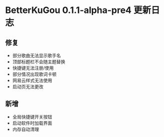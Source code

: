 # BetterKuGou 0.1.1-alpha-pre4 更新日志

## 修复
- 部分歌曲无法显示歌手名
- 顶部标题栏不会随主题替换
- 快捷键无法注册/使用
- 部分情况出现歌词卡顿
- 网易云样式无法使用
- 启动页无法更改

## 新增
- 全局快捷键开关按钮
- 启动软件时加载界面
- 内存自动清理